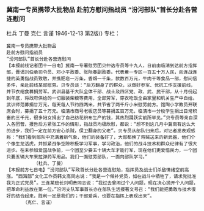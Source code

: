 ### 冀南一专员携带大批物品  赴前方慰问指战员  “汾河部队”首长分赴各营连慰问
杜兵  丁曼  克仁  言谨
1946-12-13
第2版()
专栏：

    冀南一专员携带大批物品
    赴前方慰问指战员
    “汾河部队”首长分赴各营连慰问
    【本报前线记者团十一日电】冀南一专署慰劳团贝仲选专员等十九人，日前由临清到达前方指挥部，晋谒刘伯承司令员、邓小平政委、张际春副政委。代表着一专区一百五十万人民，向连战连捷的英勇指战员致敬，并携肥皂一万条，香烟一千条，款数百万元，牛肉干等食品一部，慰问信多件，亲赴前线某部慰劳。贝专员谈：“后方翻身了的群众，以做好参军、优抗工作支援前线，并节衣缩食募捐劳军。武训县基干大队全体干部、战士及四区党、政、武、民干部，从十月份起到年底，将政府供给的一切服装柴粮等费用，全部劳军，穿衣吃饭全由家里和机关生产中自给。武训师范募捐廿万元，每天每人节约四两米，共节省了两千斤小米慰劳前方。馆陶小学教员开联席会时，募捐了五十万元。临清市商号老板店员等募捐五百万元，临清市一分校学生捐出日常积畜的三千元，很多妇女捐出了自己纺花织布生产的钱，其热烈踊跃实前所罕见。”贝专员等亲自深入各团营，报告后方紧张工作的情形，指战员均极欣慰，都说：“想不到这几月中冀南有这么大的进步，我们一定在前方安心杀贼，保卫翻身的父老”。贝专员从部队归来后，对记者发表观感称：“我们看到部队中充满着新气象，他们的装备好了，大部都换了蒋贼送来的新武器，他们个个像生龙活虎，并抓紧战争空隙积极学习军事，学习政治，他们的战斗技术和群众纪律有了很大进步。在未参加爱国战争前，一个团至少要五十辆大车才能行军，现在他们更爱惜民力，一个团只要五辆大车来拉弹药军用品。我们一面慰劳部队，一面向部队学习。”
              （杜兵、丁曼）
    【本报前方七日电】“汾河部队”军政首长分赴各营连慰勉，指挥员及战士们杀敌情绪空前高涨。“西海部”文化工作员韩文高同志说：“我是一个候补党员，如在战斗中牺牲了，请求党批准我为正式党员”。三连某班长刘明贵同志说：“我过去曾闹过个人问题，现在决心抛开个人问题，把革命利益放在第一位。”汾河支队军事首长亦在部队生活报著文号召：“我们能把勇敢与技术很好的结合起来，胜利一定是我们的；干部爱兵，也要在指挥上表现出来”。
          （克仁、言谨）
